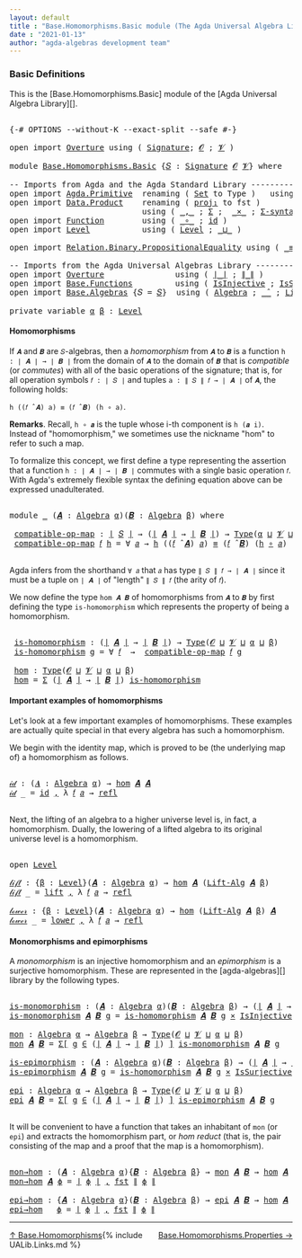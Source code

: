 ```yaml
---
layout: default
title : "Base.Homomorphisms.Basic module (The Agda Universal Algebra Library)"
date : "2021-01-13"
author: "agda-algebras development team"
---
```


### <a id="basic-definitions">Basic Definitions</a>

This is the [Base.Homomorphisms.Basic] module of the [Agda Universal Algebra Library][].

<pre class="Agda">

<a id="323" class="Symbol">{-#</a> <a id="327" class="Keyword">OPTIONS</a> <a id="335" class="Pragma">--without-K</a> <a id="347" class="Pragma">--exact-split</a> <a id="361" class="Pragma">--safe</a> <a id="368" class="Symbol">#-}</a>

<a id="373" class="Keyword">open</a> <a id="378" class="Keyword">import</a> <a id="385" href="Overture.html" class="Module">Overture</a> <a id="394" class="Keyword">using</a> <a id="400" class="Symbol">(</a> <a id="402" href="Overture.Signatures.html#3300" class="Function">Signature</a><a id="411" class="Symbol">;</a> <a id="413" href="Overture.Signatures.html#645" class="Generalizable">𝓞</a> <a id="415" class="Symbol">;</a> <a id="417" href="Overture.Signatures.html#647" class="Generalizable">𝓥</a> <a id="419" class="Symbol">)</a>

<a id="422" class="Keyword">module</a> <a id="429" href="Base.Homomorphisms.Basic.html" class="Module">Base.Homomorphisms.Basic</a> <a id="454" class="Symbol">{</a><a id="455" href="Base.Homomorphisms.Basic.html#455" class="Bound">𝑆</a> <a id="457" class="Symbol">:</a> <a id="459" href="Overture.Signatures.html#3300" class="Function">Signature</a> <a id="469" href="Overture.Signatures.html#645" class="Generalizable">𝓞</a> <a id="471" href="Overture.Signatures.html#647" class="Generalizable">𝓥</a><a id="472" class="Symbol">}</a> <a id="474" class="Keyword">where</a>

<a id="481" class="Comment">-- Imports from Agda and the Agda Standard Library --------------------------------</a>
<a id="565" class="Keyword">open</a> <a id="570" class="Keyword">import</a> <a id="577" href="Agda.Primitive.html" class="Module">Agda.Primitive</a>  <a id="593" class="Keyword">renaming</a> <a id="602" class="Symbol">(</a> <a id="604" href="Agda.Primitive.html#326" class="Primitive">Set</a> <a id="608" class="Symbol">to</a> <a id="611" class="Primitive">Type</a> <a id="616" class="Symbol">)</a>   <a id="620" class="Keyword">using</a> <a id="626" class="Symbol">()</a>
<a id="629" class="Keyword">open</a> <a id="634" class="Keyword">import</a> <a id="641" href="Data.Product.html" class="Module">Data.Product</a>    <a id="657" class="Keyword">renaming</a> <a id="666" class="Symbol">(</a> <a id="668" href="Agda.Builtin.Sigma.html#252" class="Field">proj₁</a> <a id="674" class="Symbol">to</a> <a id="677" class="Field">fst</a> <a id="681" class="Symbol">)</a>
                            <a id="711" class="Keyword">using</a> <a id="717" class="Symbol">(</a> <a id="719" href="Agda.Builtin.Sigma.html#236" class="InductiveConstructor Operator">_,_</a> <a id="723" class="Symbol">;</a> <a id="725" href="Agda.Builtin.Sigma.html#166" class="Record">Σ</a> <a id="727" class="Symbol">;</a>  <a id="730" href="Data.Product.html#1167" class="Function Operator">_×_</a> <a id="734" class="Symbol">;</a> <a id="736" href="Data.Product.html#916" class="Function">Σ-syntax</a><a id="744" class="Symbol">)</a>
<a id="746" class="Keyword">open</a> <a id="751" class="Keyword">import</a> <a id="758" href="Function.html" class="Module">Function</a>        <a id="774" class="Keyword">using</a> <a id="780" class="Symbol">(</a> <a id="782" href="Function.Base.html#1031" class="Function Operator">_∘_</a> <a id="786" class="Symbol">;</a> <a id="788" href="Function.Base.html#615" class="Function">id</a> <a id="791" class="Symbol">)</a>
<a id="793" class="Keyword">open</a> <a id="798" class="Keyword">import</a> <a id="805" href="Level.html" class="Module">Level</a>           <a id="821" class="Keyword">using</a> <a id="827" class="Symbol">(</a> <a id="829" href="Agda.Primitive.html#597" class="Postulate">Level</a> <a id="835" class="Symbol">;</a> <a id="837" href="Agda.Primitive.html#810" class="Primitive Operator">_⊔_</a> <a id="841" class="Symbol">)</a>

<a id="844" class="Keyword">open</a> <a id="849" class="Keyword">import</a> <a id="856" href="Relation.Binary.PropositionalEquality.html" class="Module">Relation.Binary.PropositionalEquality</a> <a id="894" class="Keyword">using</a> <a id="900" class="Symbol">(</a> <a id="902" href="Agda.Builtin.Equality.html#151" class="Datatype Operator">_≡_</a> <a id="906" class="Symbol">;</a> <a id="908" href="Agda.Builtin.Equality.html#208" class="InductiveConstructor">refl</a> <a id="913" class="Symbol">)</a>

<a id="916" class="Comment">-- Imports from the Agda Universal Algebras Library --------------------------------</a>
<a id="1001" class="Keyword">open</a> <a id="1006" class="Keyword">import</a> <a id="1013" href="Overture.html" class="Module">Overture</a>               <a id="1036" class="Keyword">using</a> <a id="1042" class="Symbol">(</a> <a id="1044" href="Overture.Basic.html#4326" class="Function Operator">∣_∣</a> <a id="1048" class="Symbol">;</a> <a id="1050" href="Overture.Basic.html#4364" class="Function Operator">∥_∥</a> <a id="1054" class="Symbol">)</a>
<a id="1056" class="Keyword">open</a> <a id="1061" class="Keyword">import</a> <a id="1068" href="Base.Functions.html" class="Module">Base.Functions</a>         <a id="1091" class="Keyword">using</a> <a id="1097" class="Symbol">(</a> <a id="1099" href="Base.Functions.Injective.html#1259" class="Function">IsInjective</a> <a id="1111" class="Symbol">;</a> <a id="1113" href="Base.Functions.Surjective.html#1715" class="Function">IsSurjective</a> <a id="1126" class="Symbol">)</a>
<a id="1128" class="Keyword">open</a> <a id="1133" class="Keyword">import</a> <a id="1140" href="Base.Algebras.html" class="Module">Base.Algebras</a> <a id="1154" class="Symbol">{</a><a id="1155" class="Argument">𝑆</a> <a id="1157" class="Symbol">=</a> <a id="1159" href="Base.Homomorphisms.Basic.html#455" class="Bound">𝑆</a><a id="1160" class="Symbol">}</a>  <a id="1163" class="Keyword">using</a> <a id="1169" class="Symbol">(</a> <a id="1171" href="Base.Algebras.Basic.html#2774" class="Function">Algebra</a> <a id="1179" class="Symbol">;</a> <a id="1181" href="Base.Algebras.Basic.html#5783" class="Function Operator">_̂_</a> <a id="1185" class="Symbol">;</a> <a id="1187" href="Base.Algebras.Basic.html#7180" class="Function">Lift-Alg</a> <a id="1196" class="Symbol">)</a>

<a id="1199" class="Keyword">private</a> <a id="1207" class="Keyword">variable</a> <a id="1216" href="Base.Homomorphisms.Basic.html#1216" class="Generalizable">α</a> <a id="1218" href="Base.Homomorphisms.Basic.html#1218" class="Generalizable">β</a> <a id="1220" class="Symbol">:</a> <a id="1222" href="Agda.Primitive.html#597" class="Postulate">Level</a>
</pre>

#### <a id="homomorphisms">Homomorphisms</a>

If `𝑨` and `𝑩` are `𝑆`-algebras, then a *homomorphism* from `𝑨` to `𝑩` is a
function `h : ∣ 𝑨 ∣ → ∣ 𝑩 ∣` from the domain of `𝑨` to the domain of `𝑩` that is
*compatible* (or *commutes*) with all of the basic operations of the signature;
that is, for all operation symbols `𝑓 : ∣ 𝑆 ∣` and tuples `a : ∥ 𝑆 ∥ 𝑓 → ∣ 𝑨 ∣` of
`𝑨`, the following holds:

`h ((𝑓 ̂ 𝑨) a) ≡ (𝑓 ̂ 𝑩) (h ∘ a)`.

**Remarks**. Recall, `h ∘ 𝒂` is the tuple whose i-th component is `h (𝒂 i)`.
Instead of "homomorphism," we sometimes use the nickname "hom" to refer to such
a map.

To formalize this concept, we first define a type representing the assertion that
a function `h : ∣ 𝑨 ∣ → ∣ 𝑩 ∣` commutes with a single basic operation `𝑓`.  With
Agda's extremely flexible syntax the defining equation above can be expressed
unadulterated.

<pre class="Agda">

<a id="2105" class="Keyword">module</a> <a id="2112" href="Base.Homomorphisms.Basic.html#2112" class="Module">_</a> <a id="2114" class="Symbol">(</a><a id="2115" href="Base.Homomorphisms.Basic.html#2115" class="Bound">𝑨</a> <a id="2117" class="Symbol">:</a> <a id="2119" href="Base.Algebras.Basic.html#2774" class="Function">Algebra</a> <a id="2127" href="Base.Homomorphisms.Basic.html#1216" class="Generalizable">α</a><a id="2128" class="Symbol">)(</a><a id="2130" href="Base.Homomorphisms.Basic.html#2130" class="Bound">𝑩</a> <a id="2132" class="Symbol">:</a> <a id="2134" href="Base.Algebras.Basic.html#2774" class="Function">Algebra</a> <a id="2142" href="Base.Homomorphisms.Basic.html#1218" class="Generalizable">β</a><a id="2143" class="Symbol">)</a> <a id="2145" class="Keyword">where</a>

 <a id="2153" href="Base.Homomorphisms.Basic.html#2153" class="Function">compatible-op-map</a> <a id="2171" class="Symbol">:</a> <a id="2173" href="Overture.Basic.html#4326" class="Function Operator">∣</a> <a id="2175" href="Base.Homomorphisms.Basic.html#455" class="Bound">𝑆</a> <a id="2177" href="Overture.Basic.html#4326" class="Function Operator">∣</a> <a id="2179" class="Symbol">→</a> <a id="2181" class="Symbol">(</a><a id="2182" href="Overture.Basic.html#4326" class="Function Operator">∣</a> <a id="2184" href="Base.Homomorphisms.Basic.html#2115" class="Bound">𝑨</a> <a id="2186" href="Overture.Basic.html#4326" class="Function Operator">∣</a> <a id="2188" class="Symbol">→</a> <a id="2190" href="Overture.Basic.html#4326" class="Function Operator">∣</a> <a id="2192" href="Base.Homomorphisms.Basic.html#2130" class="Bound">𝑩</a> <a id="2194" href="Overture.Basic.html#4326" class="Function Operator">∣</a><a id="2195" class="Symbol">)</a> <a id="2197" class="Symbol">→</a> <a id="2199" href="Base.Homomorphisms.Basic.html#611" class="Primitive">Type</a><a id="2203" class="Symbol">(</a><a id="2204" href="Base.Homomorphisms.Basic.html#2127" class="Bound">α</a> <a id="2206" href="Agda.Primitive.html#810" class="Primitive Operator">⊔</a> <a id="2208" href="Base.Homomorphisms.Basic.html#471" class="Bound">𝓥</a> <a id="2210" href="Agda.Primitive.html#810" class="Primitive Operator">⊔</a> <a id="2212" href="Base.Homomorphisms.Basic.html#2142" class="Bound">β</a><a id="2213" class="Symbol">)</a>
 <a id="2216" href="Base.Homomorphisms.Basic.html#2153" class="Function">compatible-op-map</a> <a id="2234" href="Base.Homomorphisms.Basic.html#2234" class="Bound">𝑓</a> <a id="2236" href="Base.Homomorphisms.Basic.html#2236" class="Bound">h</a> <a id="2238" class="Symbol">=</a> <a id="2240" class="Symbol">∀</a> <a id="2242" href="Base.Homomorphisms.Basic.html#2242" class="Bound">𝑎</a> <a id="2244" class="Symbol">→</a> <a id="2246" href="Base.Homomorphisms.Basic.html#2236" class="Bound">h</a> <a id="2248" class="Symbol">((</a><a id="2250" href="Base.Homomorphisms.Basic.html#2234" class="Bound">𝑓</a> <a id="2252" href="Base.Algebras.Basic.html#5783" class="Function Operator">̂</a> <a id="2254" href="Base.Homomorphisms.Basic.html#2115" class="Bound">𝑨</a><a id="2255" class="Symbol">)</a> <a id="2257" href="Base.Homomorphisms.Basic.html#2242" class="Bound">𝑎</a><a id="2258" class="Symbol">)</a> <a id="2260" href="Agda.Builtin.Equality.html#151" class="Datatype Operator">≡</a> <a id="2262" class="Symbol">(</a><a id="2263" href="Base.Homomorphisms.Basic.html#2234" class="Bound">𝑓</a> <a id="2265" href="Base.Algebras.Basic.html#5783" class="Function Operator">̂</a> <a id="2267" href="Base.Homomorphisms.Basic.html#2130" class="Bound">𝑩</a><a id="2268" class="Symbol">)</a> <a id="2270" class="Symbol">(</a><a id="2271" href="Base.Homomorphisms.Basic.html#2236" class="Bound">h</a> <a id="2273" href="Function.Base.html#1031" class="Function Operator">∘</a> <a id="2275" href="Base.Homomorphisms.Basic.html#2242" class="Bound">𝑎</a><a id="2276" class="Symbol">)</a>

</pre>

Agda infers from the shorthand `∀ 𝑎` that `𝑎` has type `∥ 𝑆 ∥ 𝑓 → ∣ 𝑨 ∣` since it
must be a tuple on `∣ 𝑨 ∣` of "length" `∥ 𝑆 ∥ 𝑓` (the arity of `𝑓`).

We now define the type `hom 𝑨 𝑩` of homomorphisms from `𝑨` to `𝑩` by first
defining the type `is-homomorphism` which represents the property of being a
homomorphism.

<pre class="Agda">

 <a id="2625" href="Base.Homomorphisms.Basic.html#2625" class="Function">is-homomorphism</a> <a id="2641" class="Symbol">:</a> <a id="2643" class="Symbol">(</a><a id="2644" href="Overture.Basic.html#4326" class="Function Operator">∣</a> <a id="2646" href="Base.Homomorphisms.Basic.html#2115" class="Bound">𝑨</a> <a id="2648" href="Overture.Basic.html#4326" class="Function Operator">∣</a> <a id="2650" class="Symbol">→</a> <a id="2652" href="Overture.Basic.html#4326" class="Function Operator">∣</a> <a id="2654" href="Base.Homomorphisms.Basic.html#2130" class="Bound">𝑩</a> <a id="2656" href="Overture.Basic.html#4326" class="Function Operator">∣</a><a id="2657" class="Symbol">)</a> <a id="2659" class="Symbol">→</a> <a id="2661" href="Base.Homomorphisms.Basic.html#611" class="Primitive">Type</a><a id="2665" class="Symbol">(</a><a id="2666" href="Base.Homomorphisms.Basic.html#469" class="Bound">𝓞</a> <a id="2668" href="Agda.Primitive.html#810" class="Primitive Operator">⊔</a> <a id="2670" href="Base.Homomorphisms.Basic.html#471" class="Bound">𝓥</a> <a id="2672" href="Agda.Primitive.html#810" class="Primitive Operator">⊔</a> <a id="2674" href="Base.Homomorphisms.Basic.html#2127" class="Bound">α</a> <a id="2676" href="Agda.Primitive.html#810" class="Primitive Operator">⊔</a> <a id="2678" href="Base.Homomorphisms.Basic.html#2142" class="Bound">β</a><a id="2679" class="Symbol">)</a>
 <a id="2682" href="Base.Homomorphisms.Basic.html#2625" class="Function">is-homomorphism</a> <a id="2698" href="Base.Homomorphisms.Basic.html#2698" class="Bound">g</a> <a id="2700" class="Symbol">=</a> <a id="2702" class="Symbol">∀</a> <a id="2704" href="Base.Homomorphisms.Basic.html#2704" class="Bound">𝑓</a>  <a id="2707" class="Symbol">→</a>  <a id="2710" href="Base.Homomorphisms.Basic.html#2153" class="Function">compatible-op-map</a> <a id="2728" href="Base.Homomorphisms.Basic.html#2704" class="Bound">𝑓</a> <a id="2730" href="Base.Homomorphisms.Basic.html#2698" class="Bound">g</a>

 <a id="2734" href="Base.Homomorphisms.Basic.html#2734" class="Function">hom</a> <a id="2738" class="Symbol">:</a> <a id="2740" href="Base.Homomorphisms.Basic.html#611" class="Primitive">Type</a><a id="2744" class="Symbol">(</a><a id="2745" href="Base.Homomorphisms.Basic.html#469" class="Bound">𝓞</a> <a id="2747" href="Agda.Primitive.html#810" class="Primitive Operator">⊔</a> <a id="2749" href="Base.Homomorphisms.Basic.html#471" class="Bound">𝓥</a> <a id="2751" href="Agda.Primitive.html#810" class="Primitive Operator">⊔</a> <a id="2753" href="Base.Homomorphisms.Basic.html#2127" class="Bound">α</a> <a id="2755" href="Agda.Primitive.html#810" class="Primitive Operator">⊔</a> <a id="2757" href="Base.Homomorphisms.Basic.html#2142" class="Bound">β</a><a id="2758" class="Symbol">)</a>
 <a id="2761" href="Base.Homomorphisms.Basic.html#2734" class="Function">hom</a> <a id="2765" class="Symbol">=</a> <a id="2767" href="Agda.Builtin.Sigma.html#166" class="Record">Σ</a> <a id="2769" class="Symbol">(</a><a id="2770" href="Overture.Basic.html#4326" class="Function Operator">∣</a> <a id="2772" href="Base.Homomorphisms.Basic.html#2115" class="Bound">𝑨</a> <a id="2774" href="Overture.Basic.html#4326" class="Function Operator">∣</a> <a id="2776" class="Symbol">→</a> <a id="2778" href="Overture.Basic.html#4326" class="Function Operator">∣</a> <a id="2780" href="Base.Homomorphisms.Basic.html#2130" class="Bound">𝑩</a> <a id="2782" href="Overture.Basic.html#4326" class="Function Operator">∣</a><a id="2783" class="Symbol">)</a> <a id="2785" href="Base.Homomorphisms.Basic.html#2625" class="Function">is-homomorphism</a>
</pre>


#### <a id="important-exmples-of-homomorphisms">Important examples of homomorphisms</a>

Let's look at a few important examples of homomorphisms. These examples are
actually quite special in that every algebra has such a homomorphism.

We begin with the identity map, which is proved to be (the underlying map of) a
homomorphism as follows.

<pre class="Agda">

<a id="𝒾𝒹"></a><a id="3170" href="Base.Homomorphisms.Basic.html#3170" class="Function">𝒾𝒹</a> <a id="3173" class="Symbol">:</a> <a id="3175" class="Symbol">(</a><a id="3176" href="Base.Homomorphisms.Basic.html#3176" class="Bound">𝑨</a> <a id="3178" class="Symbol">:</a> <a id="3180" href="Base.Algebras.Basic.html#2774" class="Function">Algebra</a> <a id="3188" href="Base.Homomorphisms.Basic.html#1216" class="Generalizable">α</a><a id="3189" class="Symbol">)</a> <a id="3191" class="Symbol">→</a> <a id="3193" href="Base.Homomorphisms.Basic.html#2734" class="Function">hom</a> <a id="3197" href="Base.Homomorphisms.Basic.html#3176" class="Bound">𝑨</a> <a id="3199" href="Base.Homomorphisms.Basic.html#3176" class="Bound">𝑨</a>
<a id="3201" href="Base.Homomorphisms.Basic.html#3170" class="Function">𝒾𝒹</a> <a id="3204" class="Symbol">_</a> <a id="3206" class="Symbol">=</a> <a id="3208" href="Function.Base.html#615" class="Function">id</a> <a id="3211" href="Agda.Builtin.Sigma.html#236" class="InductiveConstructor Operator">,</a> <a id="3213" class="Symbol">λ</a> <a id="3215" href="Base.Homomorphisms.Basic.html#3215" class="Bound">𝑓</a> <a id="3217" href="Base.Homomorphisms.Basic.html#3217" class="Bound">𝑎</a> <a id="3219" class="Symbol">→</a> <a id="3221" href="Agda.Builtin.Equality.html#208" class="InductiveConstructor">refl</a>

</pre>

Next, the lifting of an algebra to a higher universe level is, in fact, a
homomorphism. Dually, the lowering of a lifted algebra to its original universe
level is a homomorphism.

<pre class="Agda">

<a id="3433" class="Keyword">open</a> <a id="3438" href="Level.html" class="Module">Level</a>

<a id="𝓁𝒾𝒻𝓉"></a><a id="3445" href="Base.Homomorphisms.Basic.html#3445" class="Function">𝓁𝒾𝒻𝓉</a> <a id="3450" class="Symbol">:</a> <a id="3452" class="Symbol">{</a><a id="3453" href="Base.Homomorphisms.Basic.html#3453" class="Bound">β</a> <a id="3455" class="Symbol">:</a> <a id="3457" href="Agda.Primitive.html#597" class="Postulate">Level</a><a id="3462" class="Symbol">}(</a><a id="3464" href="Base.Homomorphisms.Basic.html#3464" class="Bound">𝑨</a> <a id="3466" class="Symbol">:</a> <a id="3468" href="Base.Algebras.Basic.html#2774" class="Function">Algebra</a> <a id="3476" href="Base.Homomorphisms.Basic.html#1216" class="Generalizable">α</a><a id="3477" class="Symbol">)</a> <a id="3479" class="Symbol">→</a> <a id="3481" href="Base.Homomorphisms.Basic.html#2734" class="Function">hom</a> <a id="3485" href="Base.Homomorphisms.Basic.html#3464" class="Bound">𝑨</a> <a id="3487" class="Symbol">(</a><a id="3488" href="Base.Algebras.Basic.html#7180" class="Function">Lift-Alg</a> <a id="3497" href="Base.Homomorphisms.Basic.html#3464" class="Bound">𝑨</a> <a id="3499" href="Base.Homomorphisms.Basic.html#3453" class="Bound">β</a><a id="3500" class="Symbol">)</a>
<a id="3502" href="Base.Homomorphisms.Basic.html#3445" class="Function">𝓁𝒾𝒻𝓉</a> <a id="3507" class="Symbol">_</a> <a id="3509" class="Symbol">=</a> <a id="3511" href="Level.html#457" class="InductiveConstructor">lift</a> <a id="3516" href="Agda.Builtin.Sigma.html#236" class="InductiveConstructor Operator">,</a> <a id="3518" class="Symbol">λ</a> <a id="3520" href="Base.Homomorphisms.Basic.html#3520" class="Bound">𝑓</a> <a id="3522" href="Base.Homomorphisms.Basic.html#3522" class="Bound">𝑎</a> <a id="3524" class="Symbol">→</a> <a id="3526" href="Agda.Builtin.Equality.html#208" class="InductiveConstructor">refl</a>

<a id="𝓁ℴ𝓌ℯ𝓇"></a><a id="3532" href="Base.Homomorphisms.Basic.html#3532" class="Function">𝓁ℴ𝓌ℯ𝓇</a> <a id="3538" class="Symbol">:</a> <a id="3540" class="Symbol">{</a><a id="3541" href="Base.Homomorphisms.Basic.html#3541" class="Bound">β</a> <a id="3543" class="Symbol">:</a> <a id="3545" href="Agda.Primitive.html#597" class="Postulate">Level</a><a id="3550" class="Symbol">}(</a><a id="3552" href="Base.Homomorphisms.Basic.html#3552" class="Bound">𝑨</a> <a id="3554" class="Symbol">:</a> <a id="3556" href="Base.Algebras.Basic.html#2774" class="Function">Algebra</a> <a id="3564" href="Base.Homomorphisms.Basic.html#1216" class="Generalizable">α</a><a id="3565" class="Symbol">)</a> <a id="3567" class="Symbol">→</a> <a id="3569" href="Base.Homomorphisms.Basic.html#2734" class="Function">hom</a> <a id="3573" class="Symbol">(</a><a id="3574" href="Base.Algebras.Basic.html#7180" class="Function">Lift-Alg</a> <a id="3583" href="Base.Homomorphisms.Basic.html#3552" class="Bound">𝑨</a> <a id="3585" href="Base.Homomorphisms.Basic.html#3541" class="Bound">β</a><a id="3586" class="Symbol">)</a> <a id="3588" href="Base.Homomorphisms.Basic.html#3552" class="Bound">𝑨</a>
<a id="3590" href="Base.Homomorphisms.Basic.html#3532" class="Function">𝓁ℴ𝓌ℯ𝓇</a> <a id="3596" class="Symbol">_</a> <a id="3598" class="Symbol">=</a> <a id="3600" href="Level.html#470" class="Field">lower</a> <a id="3606" href="Agda.Builtin.Sigma.html#236" class="InductiveConstructor Operator">,</a> <a id="3608" class="Symbol">λ</a> <a id="3610" href="Base.Homomorphisms.Basic.html#3610" class="Bound">𝑓</a> <a id="3612" href="Base.Homomorphisms.Basic.html#3612" class="Bound">𝑎</a> <a id="3614" class="Symbol">→</a> <a id="3616" href="Agda.Builtin.Equality.html#208" class="InductiveConstructor">refl</a>
</pre>


#### <a id="monomorphisms-and-epimorphisms">Monomorphisms and epimorphisms</a>

A *monomorphism* is an injective homomorphism and an *epimorphism* is a surjective
homomorphism. These are represented in the [agda-algebras][] library by the following
types.

<pre class="Agda">

<a id="is-monomorphism"></a><a id="3905" href="Base.Homomorphisms.Basic.html#3905" class="Function">is-monomorphism</a> <a id="3921" class="Symbol">:</a> <a id="3923" class="Symbol">(</a><a id="3924" href="Base.Homomorphisms.Basic.html#3924" class="Bound">𝑨</a> <a id="3926" class="Symbol">:</a> <a id="3928" href="Base.Algebras.Basic.html#2774" class="Function">Algebra</a> <a id="3936" href="Base.Homomorphisms.Basic.html#1216" class="Generalizable">α</a><a id="3937" class="Symbol">)(</a><a id="3939" href="Base.Homomorphisms.Basic.html#3939" class="Bound">𝑩</a> <a id="3941" class="Symbol">:</a> <a id="3943" href="Base.Algebras.Basic.html#2774" class="Function">Algebra</a> <a id="3951" href="Base.Homomorphisms.Basic.html#1218" class="Generalizable">β</a><a id="3952" class="Symbol">)</a> <a id="3954" class="Symbol">→</a> <a id="3956" class="Symbol">(</a><a id="3957" href="Overture.Basic.html#4326" class="Function Operator">∣</a> <a id="3959" href="Base.Homomorphisms.Basic.html#3924" class="Bound">𝑨</a> <a id="3961" href="Overture.Basic.html#4326" class="Function Operator">∣</a> <a id="3963" class="Symbol">→</a> <a id="3965" href="Overture.Basic.html#4326" class="Function Operator">∣</a> <a id="3967" href="Base.Homomorphisms.Basic.html#3939" class="Bound">𝑩</a> <a id="3969" href="Overture.Basic.html#4326" class="Function Operator">∣</a><a id="3970" class="Symbol">)</a> <a id="3972" class="Symbol">→</a> <a id="3974" href="Base.Homomorphisms.Basic.html#611" class="Primitive">Type</a> <a id="3979" class="Symbol">_</a>
<a id="3981" href="Base.Homomorphisms.Basic.html#3905" class="Function">is-monomorphism</a> <a id="3997" href="Base.Homomorphisms.Basic.html#3997" class="Bound">𝑨</a> <a id="3999" href="Base.Homomorphisms.Basic.html#3999" class="Bound">𝑩</a> <a id="4001" href="Base.Homomorphisms.Basic.html#4001" class="Bound">g</a> <a id="4003" class="Symbol">=</a> <a id="4005" href="Base.Homomorphisms.Basic.html#2625" class="Function">is-homomorphism</a> <a id="4021" href="Base.Homomorphisms.Basic.html#3997" class="Bound">𝑨</a> <a id="4023" href="Base.Homomorphisms.Basic.html#3999" class="Bound">𝑩</a> <a id="4025" href="Base.Homomorphisms.Basic.html#4001" class="Bound">g</a> <a id="4027" href="Data.Product.html#1167" class="Function Operator">×</a> <a id="4029" href="Base.Functions.Injective.html#1259" class="Function">IsInjective</a> <a id="4041" href="Base.Homomorphisms.Basic.html#4001" class="Bound">g</a>

<a id="mon"></a><a id="4044" href="Base.Homomorphisms.Basic.html#4044" class="Function">mon</a> <a id="4048" class="Symbol">:</a> <a id="4050" href="Base.Algebras.Basic.html#2774" class="Function">Algebra</a> <a id="4058" href="Base.Homomorphisms.Basic.html#1216" class="Generalizable">α</a> <a id="4060" class="Symbol">→</a> <a id="4062" href="Base.Algebras.Basic.html#2774" class="Function">Algebra</a> <a id="4070" href="Base.Homomorphisms.Basic.html#1218" class="Generalizable">β</a> <a id="4072" class="Symbol">→</a> <a id="4074" href="Base.Homomorphisms.Basic.html#611" class="Primitive">Type</a><a id="4078" class="Symbol">(</a><a id="4079" href="Base.Homomorphisms.Basic.html#469" class="Bound">𝓞</a> <a id="4081" href="Agda.Primitive.html#810" class="Primitive Operator">⊔</a> <a id="4083" href="Base.Homomorphisms.Basic.html#471" class="Bound">𝓥</a> <a id="4085" href="Agda.Primitive.html#810" class="Primitive Operator">⊔</a> <a id="4087" href="Base.Homomorphisms.Basic.html#1216" class="Generalizable">α</a> <a id="4089" href="Agda.Primitive.html#810" class="Primitive Operator">⊔</a> <a id="4091" href="Base.Homomorphisms.Basic.html#1218" class="Generalizable">β</a><a id="4092" class="Symbol">)</a>
<a id="4094" href="Base.Homomorphisms.Basic.html#4044" class="Function">mon</a> <a id="4098" href="Base.Homomorphisms.Basic.html#4098" class="Bound">𝑨</a> <a id="4100" href="Base.Homomorphisms.Basic.html#4100" class="Bound">𝑩</a> <a id="4102" class="Symbol">=</a> <a id="4104" href="Data.Product.html#916" class="Function">Σ[</a> <a id="4107" href="Base.Homomorphisms.Basic.html#4107" class="Bound">g</a> <a id="4109" href="Data.Product.html#916" class="Function">∈</a> <a id="4111" class="Symbol">(</a><a id="4112" href="Overture.Basic.html#4326" class="Function Operator">∣</a> <a id="4114" href="Base.Homomorphisms.Basic.html#4098" class="Bound">𝑨</a> <a id="4116" href="Overture.Basic.html#4326" class="Function Operator">∣</a> <a id="4118" class="Symbol">→</a> <a id="4120" href="Overture.Basic.html#4326" class="Function Operator">∣</a> <a id="4122" href="Base.Homomorphisms.Basic.html#4100" class="Bound">𝑩</a> <a id="4124" href="Overture.Basic.html#4326" class="Function Operator">∣</a><a id="4125" class="Symbol">)</a> <a id="4127" href="Data.Product.html#916" class="Function">]</a> <a id="4129" href="Base.Homomorphisms.Basic.html#3905" class="Function">is-monomorphism</a> <a id="4145" href="Base.Homomorphisms.Basic.html#4098" class="Bound">𝑨</a> <a id="4147" href="Base.Homomorphisms.Basic.html#4100" class="Bound">𝑩</a> <a id="4149" href="Base.Homomorphisms.Basic.html#4107" class="Bound">g</a>

<a id="is-epimorphism"></a><a id="4152" href="Base.Homomorphisms.Basic.html#4152" class="Function">is-epimorphism</a> <a id="4167" class="Symbol">:</a> <a id="4169" class="Symbol">(</a><a id="4170" href="Base.Homomorphisms.Basic.html#4170" class="Bound">𝑨</a> <a id="4172" class="Symbol">:</a> <a id="4174" href="Base.Algebras.Basic.html#2774" class="Function">Algebra</a> <a id="4182" href="Base.Homomorphisms.Basic.html#1216" class="Generalizable">α</a><a id="4183" class="Symbol">)(</a><a id="4185" href="Base.Homomorphisms.Basic.html#4185" class="Bound">𝑩</a> <a id="4187" class="Symbol">:</a> <a id="4189" href="Base.Algebras.Basic.html#2774" class="Function">Algebra</a> <a id="4197" href="Base.Homomorphisms.Basic.html#1218" class="Generalizable">β</a><a id="4198" class="Symbol">)</a> <a id="4200" class="Symbol">→</a> <a id="4202" class="Symbol">(</a><a id="4203" href="Overture.Basic.html#4326" class="Function Operator">∣</a> <a id="4205" href="Base.Homomorphisms.Basic.html#4170" class="Bound">𝑨</a> <a id="4207" href="Overture.Basic.html#4326" class="Function Operator">∣</a> <a id="4209" class="Symbol">→</a> <a id="4211" href="Overture.Basic.html#4326" class="Function Operator">∣</a> <a id="4213" href="Base.Homomorphisms.Basic.html#4185" class="Bound">𝑩</a> <a id="4215" href="Overture.Basic.html#4326" class="Function Operator">∣</a><a id="4216" class="Symbol">)</a> <a id="4218" class="Symbol">→</a> <a id="4220" href="Base.Homomorphisms.Basic.html#611" class="Primitive">Type</a> <a id="4225" class="Symbol">_</a>
<a id="4227" href="Base.Homomorphisms.Basic.html#4152" class="Function">is-epimorphism</a> <a id="4242" href="Base.Homomorphisms.Basic.html#4242" class="Bound">𝑨</a> <a id="4244" href="Base.Homomorphisms.Basic.html#4244" class="Bound">𝑩</a> <a id="4246" href="Base.Homomorphisms.Basic.html#4246" class="Bound">g</a> <a id="4248" class="Symbol">=</a> <a id="4250" href="Base.Homomorphisms.Basic.html#2625" class="Function">is-homomorphism</a> <a id="4266" href="Base.Homomorphisms.Basic.html#4242" class="Bound">𝑨</a> <a id="4268" href="Base.Homomorphisms.Basic.html#4244" class="Bound">𝑩</a> <a id="4270" href="Base.Homomorphisms.Basic.html#4246" class="Bound">g</a> <a id="4272" href="Data.Product.html#1167" class="Function Operator">×</a> <a id="4274" href="Base.Functions.Surjective.html#1715" class="Function">IsSurjective</a> <a id="4287" href="Base.Homomorphisms.Basic.html#4246" class="Bound">g</a>

<a id="epi"></a><a id="4290" href="Base.Homomorphisms.Basic.html#4290" class="Function">epi</a> <a id="4294" class="Symbol">:</a> <a id="4296" href="Base.Algebras.Basic.html#2774" class="Function">Algebra</a> <a id="4304" href="Base.Homomorphisms.Basic.html#1216" class="Generalizable">α</a> <a id="4306" class="Symbol">→</a> <a id="4308" href="Base.Algebras.Basic.html#2774" class="Function">Algebra</a> <a id="4316" href="Base.Homomorphisms.Basic.html#1218" class="Generalizable">β</a> <a id="4318" class="Symbol">→</a> <a id="4320" href="Base.Homomorphisms.Basic.html#611" class="Primitive">Type</a><a id="4324" class="Symbol">(</a><a id="4325" href="Base.Homomorphisms.Basic.html#469" class="Bound">𝓞</a> <a id="4327" href="Agda.Primitive.html#810" class="Primitive Operator">⊔</a> <a id="4329" href="Base.Homomorphisms.Basic.html#471" class="Bound">𝓥</a> <a id="4331" href="Agda.Primitive.html#810" class="Primitive Operator">⊔</a> <a id="4333" href="Base.Homomorphisms.Basic.html#1216" class="Generalizable">α</a> <a id="4335" href="Agda.Primitive.html#810" class="Primitive Operator">⊔</a> <a id="4337" href="Base.Homomorphisms.Basic.html#1218" class="Generalizable">β</a><a id="4338" class="Symbol">)</a>
<a id="4340" href="Base.Homomorphisms.Basic.html#4290" class="Function">epi</a> <a id="4344" href="Base.Homomorphisms.Basic.html#4344" class="Bound">𝑨</a> <a id="4346" href="Base.Homomorphisms.Basic.html#4346" class="Bound">𝑩</a> <a id="4348" class="Symbol">=</a> <a id="4350" href="Data.Product.html#916" class="Function">Σ[</a> <a id="4353" href="Base.Homomorphisms.Basic.html#4353" class="Bound">g</a> <a id="4355" href="Data.Product.html#916" class="Function">∈</a> <a id="4357" class="Symbol">(</a><a id="4358" href="Overture.Basic.html#4326" class="Function Operator">∣</a> <a id="4360" href="Base.Homomorphisms.Basic.html#4344" class="Bound">𝑨</a> <a id="4362" href="Overture.Basic.html#4326" class="Function Operator">∣</a> <a id="4364" class="Symbol">→</a> <a id="4366" href="Overture.Basic.html#4326" class="Function Operator">∣</a> <a id="4368" href="Base.Homomorphisms.Basic.html#4346" class="Bound">𝑩</a> <a id="4370" href="Overture.Basic.html#4326" class="Function Operator">∣</a><a id="4371" class="Symbol">)</a> <a id="4373" href="Data.Product.html#916" class="Function">]</a> <a id="4375" href="Base.Homomorphisms.Basic.html#4152" class="Function">is-epimorphism</a> <a id="4390" href="Base.Homomorphisms.Basic.html#4344" class="Bound">𝑨</a> <a id="4392" href="Base.Homomorphisms.Basic.html#4346" class="Bound">𝑩</a> <a id="4394" href="Base.Homomorphisms.Basic.html#4353" class="Bound">g</a>

</pre>

It will be convenient to have a function that takes an inhabitant of `mon` (or
`epi`) and extracts the homomorphism part, or *hom reduct* (that is, the pair
consisting of the map and a proof that the map is a homomorphism).

<pre class="Agda">

<a id="mon→hom"></a><a id="4648" href="Base.Homomorphisms.Basic.html#4648" class="Function">mon→hom</a> <a id="4656" class="Symbol">:</a> <a id="4658" class="Symbol">(</a><a id="4659" href="Base.Homomorphisms.Basic.html#4659" class="Bound">𝑨</a> <a id="4661" class="Symbol">:</a> <a id="4663" href="Base.Algebras.Basic.html#2774" class="Function">Algebra</a> <a id="4671" href="Base.Homomorphisms.Basic.html#1216" class="Generalizable">α</a><a id="4672" class="Symbol">){</a><a id="4674" href="Base.Homomorphisms.Basic.html#4674" class="Bound">𝑩</a> <a id="4676" class="Symbol">:</a> <a id="4678" href="Base.Algebras.Basic.html#2774" class="Function">Algebra</a> <a id="4686" href="Base.Homomorphisms.Basic.html#1218" class="Generalizable">β</a><a id="4687" class="Symbol">}</a> <a id="4689" class="Symbol">→</a> <a id="4691" href="Base.Homomorphisms.Basic.html#4044" class="Function">mon</a> <a id="4695" href="Base.Homomorphisms.Basic.html#4659" class="Bound">𝑨</a> <a id="4697" href="Base.Homomorphisms.Basic.html#4674" class="Bound">𝑩</a> <a id="4699" class="Symbol">→</a> <a id="4701" href="Base.Homomorphisms.Basic.html#2734" class="Function">hom</a> <a id="4705" href="Base.Homomorphisms.Basic.html#4659" class="Bound">𝑨</a> <a id="4707" href="Base.Homomorphisms.Basic.html#4674" class="Bound">𝑩</a>
<a id="4709" href="Base.Homomorphisms.Basic.html#4648" class="Function">mon→hom</a> <a id="4717" href="Base.Homomorphisms.Basic.html#4717" class="Bound">𝑨</a> <a id="4719" href="Base.Homomorphisms.Basic.html#4719" class="Bound">ϕ</a> <a id="4721" class="Symbol">=</a> <a id="4723" href="Overture.Basic.html#4326" class="Function Operator">∣</a> <a id="4725" href="Base.Homomorphisms.Basic.html#4719" class="Bound">ϕ</a> <a id="4727" href="Overture.Basic.html#4326" class="Function Operator">∣</a> <a id="4729" href="Agda.Builtin.Sigma.html#236" class="InductiveConstructor Operator">,</a> <a id="4731" href="Base.Homomorphisms.Basic.html#677" class="Field">fst</a> <a id="4735" href="Overture.Basic.html#4364" class="Function Operator">∥</a> <a id="4737" href="Base.Homomorphisms.Basic.html#4719" class="Bound">ϕ</a> <a id="4739" href="Overture.Basic.html#4364" class="Function Operator">∥</a>

<a id="epi→hom"></a><a id="4742" href="Base.Homomorphisms.Basic.html#4742" class="Function">epi→hom</a> <a id="4750" class="Symbol">:</a> <a id="4752" class="Symbol">{</a><a id="4753" href="Base.Homomorphisms.Basic.html#4753" class="Bound">𝑨</a> <a id="4755" class="Symbol">:</a> <a id="4757" href="Base.Algebras.Basic.html#2774" class="Function">Algebra</a> <a id="4765" href="Base.Homomorphisms.Basic.html#1216" class="Generalizable">α</a><a id="4766" class="Symbol">}(</a><a id="4768" href="Base.Homomorphisms.Basic.html#4768" class="Bound">𝑩</a> <a id="4770" class="Symbol">:</a> <a id="4772" href="Base.Algebras.Basic.html#2774" class="Function">Algebra</a> <a id="4780" href="Base.Homomorphisms.Basic.html#1218" class="Generalizable">β</a><a id="4781" class="Symbol">)</a> <a id="4783" class="Symbol">→</a> <a id="4785" href="Base.Homomorphisms.Basic.html#4290" class="Function">epi</a> <a id="4789" href="Base.Homomorphisms.Basic.html#4753" class="Bound">𝑨</a> <a id="4791" href="Base.Homomorphisms.Basic.html#4768" class="Bound">𝑩</a> <a id="4793" class="Symbol">→</a> <a id="4795" href="Base.Homomorphisms.Basic.html#2734" class="Function">hom</a> <a id="4799" href="Base.Homomorphisms.Basic.html#4753" class="Bound">𝑨</a> <a id="4801" href="Base.Homomorphisms.Basic.html#4768" class="Bound">𝑩</a>
<a id="4803" href="Base.Homomorphisms.Basic.html#4742" class="Function">epi→hom</a> <a id="4811" class="Symbol">_</a> <a id="4813" href="Base.Homomorphisms.Basic.html#4813" class="Bound">ϕ</a> <a id="4815" class="Symbol">=</a> <a id="4817" href="Overture.Basic.html#4326" class="Function Operator">∣</a> <a id="4819" href="Base.Homomorphisms.Basic.html#4813" class="Bound">ϕ</a> <a id="4821" href="Overture.Basic.html#4326" class="Function Operator">∣</a> <a id="4823" href="Agda.Builtin.Sigma.html#236" class="InductiveConstructor Operator">,</a> <a id="4825" href="Base.Homomorphisms.Basic.html#677" class="Field">fst</a> <a id="4829" href="Overture.Basic.html#4364" class="Function Operator">∥</a> <a id="4831" href="Base.Homomorphisms.Basic.html#4813" class="Bound">ϕ</a> <a id="4833" href="Overture.Basic.html#4364" class="Function Operator">∥</a>
</pre>

---------------------------------

<span style="float:left;">[↑ Base.Homomorphisms](Base.Homomorphisms.html)</span>
<span style="float:right;">[Base.Homomorphisms.Properties →](Base.Homomorphisms.Properties.html)</span>

{% include UALib.Links.md %}
